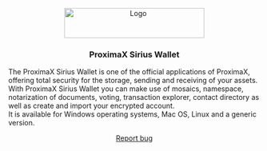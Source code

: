 
<p align="center">
  <a href="https://www.proximax.io/">
    <img src="https://www.proximax.io/user/themes/proximaxvrs1/images/logo.png" alt="Logo" width=280 height=60>
  </a>
  <h3 align="center">ProximaX Sirius Wallet</h3>
</p>
  <p>
    The ProximaX Sirius Wallet is one of the official applications of ProximaX, offering total security for the storage, sending and receiving of your assets. With ProximaX Sirius Wallet you can make use of mosaics, namespace, notarization of documents, voting, transaction explorer, contact directory as well as create and import your encrypted account. <br> It is available for Windows operating systems, Mac OS, Linux and a generic version.
</p>
<p align="center">
    <a href="https://t.me/proximaxhelpdesk">Report bug</a>
  </p>
